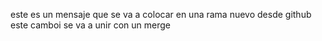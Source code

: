 este es un mensaje que se va a colocar en una rama nuevo desde github
este camboi se va a unir con un merge
